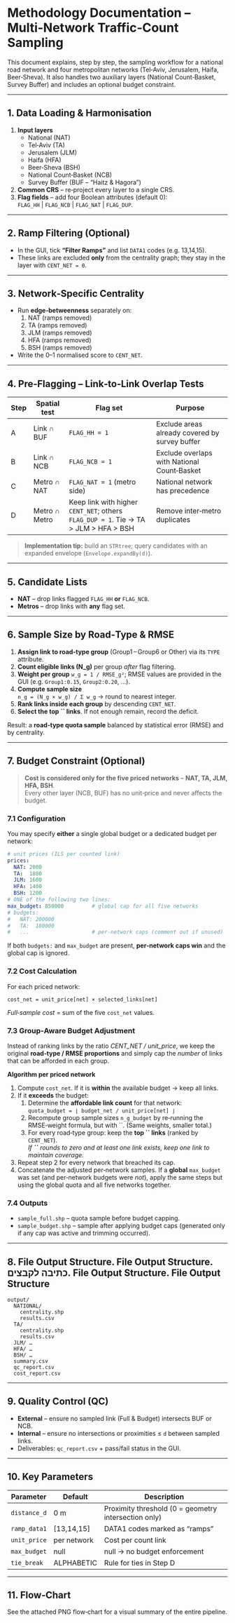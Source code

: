 # Methodology Documentation – Multi‑Network Traffic‑Count Sampling

This document explains, step by step, the sampling workflow for a national road network and four metropolitan networks (Tel‑Aviv, Jerusalem, Haifa, Beer‑Sheva). It also handles two auxiliary layers (National Count‑Basket, Survey Buffer) and includes an optional budget constraint.

---

## 1. Data Loading & Harmonisation

1. **Input layers**
   - National (NAT)
   - Tel‑Aviv (TA)
   - Jerusalem (JLM)
   - Haifa (HFA)
   - Beer‑Sheva (BSH)
   - National Count‑Basket (NCB)
   - Survey Buffer (BUF – “Haitz & Hagora”)
2. **Common CRS** – re‑project every layer to a single CRS.
3. **Flag fields** – add four Boolean attributes (default 0):\
   `FLAG_HH` | `FLAG_NCB` | `FLAG_NAT` | `FLAG_DUP`.

---

## 2. Ramp Filtering (Optional)

- In the GUI, tick **“Filter Ramps”** and list `DATA1` codes (e.g. 13,14,15).
- These links are excluded **only** from the centrality graph; they stay in the layer with `CENT_NET = 0`.

---

## 3. Network‑Specific Centrality

- Run **edge‑betweenness** separately on:
  1. NAT (ramps removed)
  2. TA (ramps removed)
  3. JLM (ramps removed)
  4. HFA (ramps removed)
  5. BSH (ramps removed)
- Write the 0–1 normalised score to `CENT_NET`.

---

## 4. Pre‑Flagging – Link‑to‑Link Overlap Tests

| Step | Spatial test  | Flag set                                                                            | Purpose                                        |
| ---- | ------------- | ----------------------------------------------------------------------------------- | ---------------------------------------------- |
| A    | Link ∩ BUF    | `FLAG_HH = 1`                                                                       | Exclude areas already covered by survey buffer |
| B    | Link ∩ NCB    | `FLAG_NCB = 1`                                                                      | Exclude overlaps with National Count‑Basket    |
| C    | Metro ∩ NAT   | `FLAG_NAT = 1` (metro side)                                                         | National network has precedence                |
| D    | Metro ∩ Metro | Keep link with higher `CENT_NET`; others `FLAG_DUP = 1`. Tie → TA > JLM > HFA > BSH | Remove inter‑metro duplicates                  |

> **Implementation tip:** build an `STRtree`; query candidates with an expanded envelope (`Envelope.expandBy(d)`).

---

## 5. Candidate Lists

- **NAT** – drop links flagged `FLAG_HH` **or** `FLAG_NCB`.
- **Metros** – drop links with **any** flag set.

---

## 6. Sample Size by Road‑Type & RMSE

1. **Assign link to road‑type group** (Group1 – Group6 or Other) via its `TYPE` attribute.
2. **Count eligible links (N\_g)** per group *after* flag filtering.
3. **Weight per group** `w_g = 1 / RMSE_g²`; RMSE values are provided in the GUI (e.g. `Group1:0.15`, `Group2:0.20`, …).
4. **Compute sample size**\
   `n_g = (N_g × w_g) / Σ w_g`  → round to nearest integer.
5. **Rank links inside each group** by descending `CENT_NET`.
6. **Select the top ****\`\`**** links**. If not enough remain, record the deficit.

Result: a **road‑type quota sample** balanced by statistical error (RMSE) and by centrality.

---

## 7. Budget Constraint (Optional)

> **Cost is considered only for the five priced networks** – **NAT, TA, JLM, HFA, BSH**.\
> Every other layer (NCB, BUF) has no unit‑price and never affects the budget.

### 7.1 Configuration

You may specify **either** a single global budget or a dedicated budget per network:

```yaml
# unit prices (ILS per counted link)
prices:
  NAT: 2000
  TA:  1800
  JLM: 1600
  HFA: 1400
  BSH: 1200
# ONE of the following two lines:
max_budget: 850000         # global cap for all five networks
# budgets:
#   NAT: 200000
#   TA:  180000
#   ...                    # per‑network caps (comment out if unused)
```

If both `budgets:` and `max_budget` are present, **per‑network caps win** and the global cap is ignored.

### 7.2 Cost Calculation

For each priced network:

```
cost_net = unit_price[net] × selected_links[net]
```

*Full‑sample cost* = sum of the five `cost_net` values.

### 7.3 Group‑Aware Budget Adjustment

Instead of ranking links by the ratio *CENT\_NET / unit\_price*, we keep the original **road‑type / RMSE proportions** and simply cap the *number* of links that can be afforded in each group.

**Algorithm per priced network**

1. Compute `cost_net`. If it is **within** the available budget → keep all links.
2. If it **exceeds** the budget:
   1. Determine the **affordable link count** for that network:\
      `quota_budget = ⌊ budget_net / unit_price[net] ⌋`
   2. Recompute group sample sizes `n_g_budget` by re‑running the RMSE‑weight formula, but with \`\`. (Same weights, smaller total.)
   3. For every road‑type group: keep the **top ****\`\`**** links** (ranked by `CENT_NET`).\
      *If **``** rounds to zero and at least one link exists, keep one link to maintain coverage.*
3. Repeat step 2 for every network that breached its cap.
4. Concatenate the adjusted per‑network samples. If a **global** `max_budget` was set (and per‑network budgets were *not*), apply the same steps but using the global quota and all five networks together.

### 7.4 Outputs

- `sample_full.shp` – quota sample before budget capping.
- `sample_budget.shp` – sample after applying budget caps (generated only if any cap was active and trimming occurred).

---

## 8. File Output Structure. File Output Structure. כתיבה לקבצים. File Output Structure. File Output Structure

```
output/
  NATIONAL/
    centrality.shp
    results.csv
  TA/
    centrality.shp
    results.csv
  JLM/ …
  HFA/ …
  BSH/ …
  summary.csv
  qc_report.csv
  cost_report.csv
```

---

## 9. Quality Control (QC)

- **External** – ensure no sampled link (Full & Budget) intersects BUF or NCB.
- **Internal** – ensure no intersections or proximities ≤ `d` between sampled links.
- Deliverables: `qc_report.csv` + pass/fail status in the GUI.

---

## 10. Key Parameters

| Parameter    | Default     | Description                                          |
| ------------ | ----------- | ---------------------------------------------------- |
| `distance_d` | 0 m         | Proximity threshold (0 = geometry intersection only) |
| `ramp_data1` | [13,14,15]  | DATA1 codes marked as “ramps”                        |
| `unit_price` | per network | Cost per count link                                  |
| `max_budget` | null        | null → no budget enforcement                         |
| `tie_break`  | ALPHABETIC  | Rule for ties in Step D                              |

---

## 11. Flow‑Chart

See the attached PNG flow‑chart for a visual summary of the entire pipeline.
